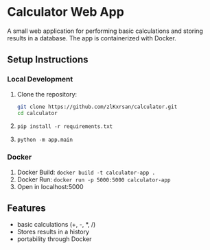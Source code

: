# Calculator Web App

A small web application for performing basic calculations and storing results in a database. The app is containerized with Docker.

## Setup Instructions

### Local Development

1. Clone the repository:

   ```bash
   git clone https://github.com/zlKxrsan/calculator.git
   cd calculator

   ```

1. `pip install -r requirements.txt`
1. `python -m app.main`

### Docker

1. Docker Build: `docker build -t calculator-app .`
1. Docker Run: `docker run -p 5000:5000 calculator-app`
1. Open in localhost:5000

## Features

- basic calculations (+, -, \*, /)
- Stores results in a history
- portability through Docker
